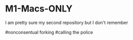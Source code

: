 # M1-Macs-ONLY
I am pretty sure my second repository but I don't remember


#nonconsentual forking 
#calling the police
